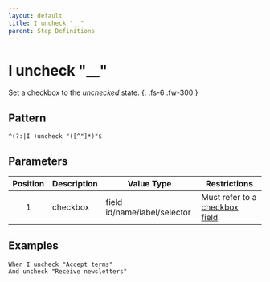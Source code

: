 ```yaml
---
layout: default
title: I uncheck "__"
parent: Step Definitions
---
```


# I uncheck "\_\_"

Set a checkbox to the <em>unchecked</em> state.
{: .fs-6 .fw-300 }

## Pattern

```
^(?:|I )uncheck "([^"]*)"$
```

## Parameters

| Position | Description | Value Type                   | Restrictions                                                                         |
| :------: | ----------- | ---------------------------- | ------------------------------------------------------------------------------------ |
|    1     | checkbox    | field id/name/label/selector | Must refer to a [checkbox field]({{site.baseurl}}/field_types.html#checkbox-fields). |

## Examples

```gherkin
When I uncheck "Accept terms"
And uncheck "Receive newsletters"
```
